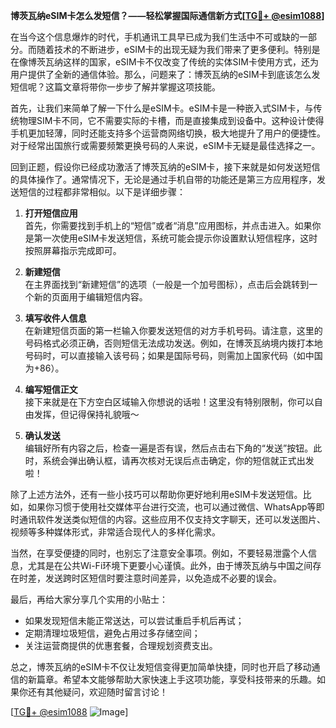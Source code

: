 **博茨瓦纳eSIM卡怎么发短信？——轻松掌握国际通信新方式[[TG💪+ @esim1088](https://t.me/s/esim1088)]**

在当今这个信息爆炸的时代，手机通讯工具早已成为我们生活中不可或缺的一部分。而随着技术的不断进步，eSIM卡的出现无疑为我们带来了更多便利。特别是在像博茨瓦纳这样的国家，eSIM卡不仅改变了传统的实体SIM卡使用方式，还为用户提供了全新的通信体验。那么，问题来了：博茨瓦纳的eSIM卡到底该怎么发短信呢？这篇文章将带你一步步了解并掌握这项技能。

首先，让我们来简单了解一下什么是eSIM卡。eSIM卡是一种嵌入式SIM卡，与传统物理SIM卡不同，它不需要实际的卡槽，而是直接集成到设备中。这种设计使得手机更加轻薄，同时还能支持多个运营商网络切换，极大地提升了用户的便捷性。对于经常出国旅行或需要频繁更换号码的人来说，eSIM卡无疑是最佳选择之一。

回到正题，假设你已经成功激活了博茨瓦纳的eSIM卡，接下来就是如何发送短信的具体操作了。通常情况下，无论是通过手机自带的功能还是第三方应用程序，发送短信的过程都非常相似。以下是详细步骤：

1. **打开短信应用**  
   首先，你需要找到手机上的“短信”或者“消息”应用图标，并点击进入。如果你是第一次使用eSIM卡发送短信，系统可能会提示你设置默认短信程序，这时按照屏幕指示完成即可。

2. **新建短信**  
   在主界面找到“新建短信”的选项（一般是一个加号图标），点击后会跳转到一个新的页面用于编辑短信内容。

3. **填写收件人信息**  
   在新建短信页面的第一栏输入你要发送短信的对方手机号码。请注意，这里的号码格式必须正确，否则短信无法成功发送。例如，在博茨瓦纳境内拨打本地号码时，可以直接输入该号码；如果是国际号码，则需加上国家代码（如中国为+86）。

4. **编写短信正文**  
   接下来就是在下方空白区域输入你想说的话啦！这里没有特别限制，你可以自由发挥，但记得保持礼貌哦～

5. **确认发送**  
   编辑好所有内容之后，检查一遍是否有误，然后点击右下角的“发送”按钮。此时，系统会弹出确认框，请再次核对无误后点击确定，你的短信就正式出发啦！

除了上述方法外，还有一些小技巧可以帮助你更好地利用eSIM卡发送短信。比如，如果你习惯于使用社交媒体平台进行交流，也可以通过微信、WhatsApp等即时通讯软件发送类似短信的内容。这些应用不仅支持文字聊天，还可以发送图片、视频等多种媒体形式，非常适合现代人的多样化需求。

当然，在享受便捷的同时，也别忘了注意安全事项。例如，不要轻易泄露个人信息，尤其是在公共Wi-Fi环境下更要小心谨慎。此外，由于博茨瓦纳与中国之间存在时差，发送跨时区短信时要注意时间差异，以免造成不必要的误会。

最后，再给大家分享几个实用的小贴士：
- 如果发现短信未能正常送达，可以尝试重启手机后再试；
- 定期清理垃圾短信，避免占用过多存储空间；
- 关注运营商提供的优惠套餐，合理规划资费支出。

总之，博茨瓦纳的eSIM卡不仅让发短信变得更加简单快捷，同时也开启了移动通信的新篇章。希望本文能够帮助大家快速上手这项功能，享受科技带来的乐趣。如果你还有其他疑问，欢迎随时留言讨论！

[[TG💪+ @esim1088](https://t.me/s/esim1088) ![Image](https://i.postimg.cc/4NQfJmqS/Snipaste-2025-05-13-00-14-12.png)]